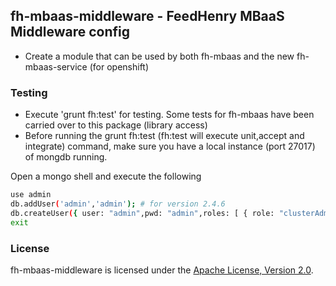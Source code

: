 ## fh-mbaas-middleware - FeedHenry MBaaS Middleware config

* Create a module that can be used by both fh-mbaas and the new fh-mbaas-service (for openshift)

### Testing

* Execute 'grunt fh:test' for testing. Some tests for fh-mbaas have been carried over to this package (library access)
* Before running the grunt fh:test (fh:test will execute unit,accept and integrate) command, make sure you have a local instance (port 27017) of mongdb running.

Open a mongo shell and execute the following
```bash
use admin
db.addUser('admin','admin'); # for version 2.4.6
db.createUser({ user: "admin",pwd: "admin",roles: [ { role: "clusterAdmin", db: "admin" }, { role: "readWriteAnyDatabase", db: "admin" },"readWrite"] }, { w: "majority" , wtimeout: 25000 }); # for versions 2.6.4 or greater
exit
```
### License

fh-mbaas-middleware is licensed under the [Apache License, Version 2.0](http://www.apache.org/licenses/).
